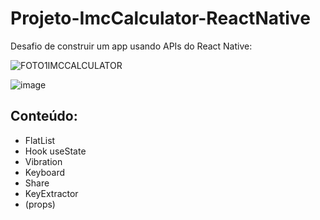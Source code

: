 # Projeto-ImcCalculator-ReactNative

Desafio de construir um app usando APIs do React Native:

![FOTO1IMCCALCULATOR](https://user-images.githubusercontent.com/34349005/170373673-b4e41dd7-4238-49e1-82df-a0ea872c9770.PNG)

![image](https://user-images.githubusercontent.com/34349005/170373813-755d4799-f67d-4584-84c8-02ade914ef6f.png)


## Conteúdo:

- FlatList
- Hook useState
- Vibration
- Keyboard
- Share
- KeyExtractor
- (props)
